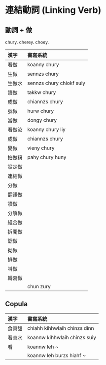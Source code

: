 # 連結動詞 (Linking Verb)

## 動詞 + 做

chury. cherey. choey.

| 漢字 | 書寫系統 |
| :--- | :--- |
| 看做 | koanny chury |
| 生做 | sennzs chury |
| 生做水 | sennzs chury chiokf suiy |
| 讀做 | takkw chury |
| 成做 | chiannzs chury |
| 號做 | hurw chury |
| 當做 | dongy chury |
| 看做汝 | koanny chury liy |
| 成做 | chiannzs chury |
| 變做 | vieny chury |
| 拍做粉 | pahy chury huny |
| 設定做 ||
| 連結做 ||
| 分做 ||
| 翻譯做 ||
| 讀做 ||
| 分解做 ||
| 組合做 ||
| 拆開做 ||
| 鋸做 ||
| 拗做 ||
| 排做 ||
| 叫做 ||
| 轉寫做 ||
|| chun zury |

## Copula

| 漢字 | 書寫系統 |
| :--- | :--- |
| 食真甜 | chiahh kihhwlaih chinzs dinn |
| 看真水 | koannw kihhwlaih chinzs suiy |
| 看 | koannw leh ~ |
|| koannw leh burzs hiahf ~ |
